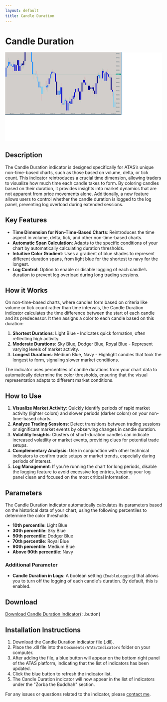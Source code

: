 ```yaml
---
layout: default
title: Candle Duration
---
```


# Candle Duration

![Candle Duration](../assets/image/candle-duration-large.png)

## Description

The Candle Duration indicator is designed specifically for ATAS’s unique non-time-based charts, such as those based on volume, delta, or tick count. This indicator reintroduces a crucial time dimension, allowing traders to visualize how much time each candle takes to form. By coloring candles based on their duration, it provides insights into market dynamics that are not apparent from price movements alone. Additionally, a new feature allows users to control whether the candle duration is logged to the log panel, preventing log overload during extended sessions.

## Key Features

- **Time Dimension for Non-Time-Based Charts**: Reintroduces the time aspect in volume, delta, tick, and other non-time-based charts.
- **Automatic Span Calculation**: Adapts to the specific conditions of your chart by automatically calculating duration thresholds.
- **Intuitive Color Gradient**: Uses a gradient of blue shades to represent different duration spans, from light blue for the shortest to navy for the longest.
- **Log Control**: Option to enable or disable logging of each candle’s duration to prevent log overload during long trading sessions.

## How it Works

On non-time-based charts, where candles form based on criteria like volume or tick count rather than time intervals, the Candle Duration indicator calculates the time difference between the start of each candle and its predecessor. It then assigns a color to each candle based on this duration:

1. **Shortest Durations**: Light Blue - Indicates quick formation, often reflecting high activity.
2. **Moderate Durations**: Sky Blue, Dodger Blue, Royal Blue - Represent varying levels of market activity.
3. **Longest Durations**: Medium Blue, Navy - Highlight candles that took the longest to form, signaling slower market conditions.

The indicator uses percentiles of candle durations from your chart data to automatically determine the color thresholds, ensuring that the visual representation adapts to different market conditions.

## How to Use

1. **Visualize Market Activity**: Quickly identify periods of rapid market activity (lighter colors) and slower periods (darker colors) on your non-time-based charts.
2. **Analyze Trading Sessions**: Detect transitions between trading sessions or significant market events by observing changes in candle duration.
3. **Volatility Insights**: Clusters of short-duration candles can indicate increased volatility or market events, providing clues for potential trade setups.
4. **Complementary Analysis**: Use in conjunction with other technical indicators to confirm trade setups or market trends, especially during periods of interest.
5. **Log Management**: If you’re running the chart for long periods, disable the logging feature to avoid excessive log entries, keeping your log panel clean and focused on the most critical information.

## Parameters

The Candle Duration indicator automatically calculates its parameters based on the historical data of your chart, using the following percentiles to determine the color thresholds:

- **10th percentile**: Light Blue
- **30th percentile**: Sky Blue
- **50th percentile**: Dodger Blue
- **70th percentile**: Royal Blue
- **90th percentile**: Medium Blue
- **Above 90th percentile**: Navy

### Additional Parameter

- **Candle Duration in Logs**: A boolean setting (`EnableLogging`) that allows you to turn off the logging of each candle's duration. By default, this is enabled.

## Download

[Download Candle Duration Indicator](../downloads/candle-duration.dll){: .button}

## Installation Instructions

1. Download the Candle Duration indicator file (.dll).
2. Place the .dll file into the `Documents/ATAS/Indicators` folder on your computer.
3. After adding the file, a blue button will appear on the bottom right panel of the ATAS platform, indicating that the list of indicators has been updated.
4. Click the blue button to refresh the indicator list.
5. The Candle Duration indicator will now appear in the list of indicators under the "Zorba the Buddhah" section.

For any issues or questions related to the indicator, please [contact me](mailto:zorba.the.buddhah@gmail.com).

